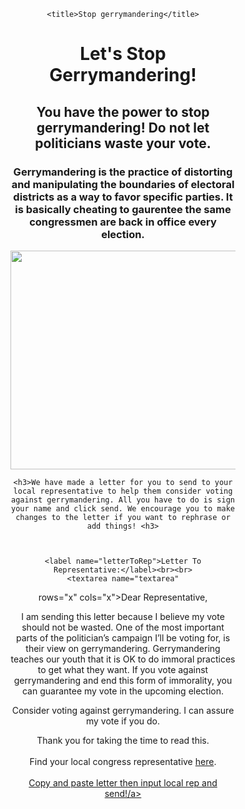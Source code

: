 <html>

<head>

	<title>Stop gerrymandering</title>

<style>
		h1.mainHeading {text-align: center;}

		body {margin-bottom: 50px;}

		body{margin-left: 250px;}

		body{margin-right: 250px;}

		body{text-align: center;}

		textarea{width: 550px; height: 350px;}

		textarea{font-size: 0.7em;}

		h1 {font-weight: bold;}

		div.formBlock {text-align: center; margin-top: 40px;}

</style>

</head>

<body>

<center><h1> Let's Stop Gerrymandering!</h1>
	<h2>You have the power to stop gerrymandering! Do not let politicians waste your vote. </h2>
	<h3>Gerrymandering is the practice of distorting and manipulating the boundaries of electoral districts as a way to favor specific parties. It is basically cheating to gaurentee the same congressmen are back in office every election.</h3></center>
	

<center><img height="350px" width="550px"    src="https://lithub.com/wp-content/uploads/2018/10/Screen-Shot-2018-10-30-at-2.20.15-PM.png"></center>

	<h3>We have made a letter for you to send to your local representative to help them consider voting against gerrymandering. All you have to do is sign your name and click send. We encourage you to make changes to the letter if you want to rephrase or add things! <h3>



	<label name="letterToRep">Letter To Representative:</label><br><br>
	<textarea name="textarea"
   rows="x" cols="x">Dear Representative,

I am sending this letter because I believe my vote should not be wasted. One of the most important parts of the politician’s campaign I’ll be voting for, is their view on gerrymandering. Gerrymandering teaches our youth that it is OK to do immoral practices to get what they want. If you vote against gerrymandering and end this form of immorality, you can guarantee my vote in the upcoming election.

Consider voting against gerrymandering. I can assure my vote if you do. 

Thank you for taking the time to read this.
</textarea>
<br><br>
Find your local congress representative <a href="https://www.house.gov/representatives/find-your-representative">here</a>.<br><br>
<a href="mailto:name@email.com">Copy and paste letter then input local rep and send!/a>

